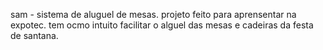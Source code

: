 sam - sistema de aluguel de mesas.
projeto feito para aprensentar na expotec.
tem ocmo intuito facilitar o alguel das mesas e cadeiras da festa de santana.
